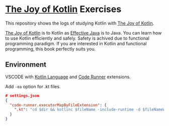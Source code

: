 # [The Joy of Kotlin](https://www.manning.com/books/the-joy-of-kotlin) Exercises

This repository shows the logs of studying Kotlin with [The Joy of Kotlin](https://www.manning.com/books/the-joy-of-kotlin).

[The Joy of Kotlin](https://www.manning.com/books/the-joy-of-kotlin) is to Kotlin as [Effective Java](https://www.oreilly.com/library/view/effective-java/9780134686097/) is to Java. You can learn how to use Kotlin efficiently and safely. Safety is achived due to functional programming paradigm. If you are interested in Kotlin and functional programming, this book perfectly suits you.

## Environment

VSCODE with [Kotlin Language](https://marketplace.visualstudio.com/items?itemName=mathiasfrohlich.Kotlin) and [Code Runner](https://marketplace.visualstudio.com/items?itemName=formulahendry.code-runner) extensions.

Add `-ea` option for .kt files.
```json
# settings.json
{
  "code-runner.executorMapByFileExtension": {
    ".kt": "cd $dir && kotlinc $fileName -include-runtime -d $fileNameWithoutExt.jar && java -jar -ea $fileNameWithoutExt.jar"
  }
}
```
